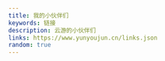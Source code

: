 ```yaml
---
title: 我的小伙伴们
keywords: 链接
description: 云游的小伙伴们
links: https://www.yunyoujun.cn/links.json
random: true
---
```


<YunLinks :links="frontmatter.links" :random="frontmatter.random" />
